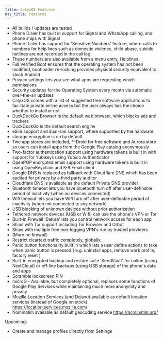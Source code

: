 ```yaml
---
title: CalyxOS Features
nav_title: Features
---
```


* All builds / updates are tested
* Phone Dialer has built in support for Signal and WhatsApp calling, and phone ships with Signal
* Phone Dialer has support for 'Sensitive Numbers' feature, where calls to numbers for help lines such as domestic violence, child abuse, suicide hotlines are not recorded in the call log
* These numbers are also available from a menu entry, Helplines
* Full Verified Boot ensures that the operating system has not been modified, bootloader re-locking provides physical security equivalent to stock Android
* Privacy settings lets you see what apps are requesting which permissions
* Security updates for the Operating System every month via automatic over-the-air updates
* CalyxOS comes with a list of suggested free software applications to facilitate private online access but the user always has the choice whether to install or not
* DuckDuckGo Browser is the default web browser, which blocks ads and trackers
* DuckDuckGo is the default search engine
* eSim support and dual-sim support, where supported by the hardware
* storage encryption is on by default
* Two app stores are included, F-Droid for free software and Aurora store so users can install apps from the Google Play catalog anonymously
* Two-factor authentication support using hardware tokens is built in with support for Yubikeys using Yubico Authenticator
* OpenPGP encrypted email support using hardware tokens is built in using OpenKeychain and K-9 Email client
* Google DNS is replaced as fallback with Cloudflare DNS which has been audited for privacy by a third party auditor
* Cloudflare DNS is available as the default Private DNS provider
* Bluetooth timeout lets you have bluetooth turn off after user-definable period of inactivity (when no devices connected)
* Wifi timeout lets you have Wifi turn off after user-definable period of inactivity (when not connected to any network)
* USB blocking of unknown devices without prior authorization
* Tethered network devices (USB or Wifi) can use the phone's VPN or Tor
* Built-in Firewall 'Datura' lets you control network access for each app
* Ships with Tor support including Tor Browser and Orbot
* Ships with multiple free non-logging VPN's run by trusted providers
* (More on firewall)
* Restrict cleartext traffic completely, globally.
* Panic button functionality built in which lets a user define actions to take when panic button is pressed ( e.g. uninstall apps, remove work profile, factory reset )
* Built-in encrypted backup and restore suite 'SeedVault' for online (using NextCloud) or off-line backups (using USB storage) of the phone's data and apps
* Scramble lockscreen PIN
* microG - Available, but completely optional, replaces some functions of Google Play Services while maintaining much more anonymity and privacy
* Mozilla Location Services (and Dejavu) available as default location services (instead of Google on stock) https://location.services.mozilla.com/
* Nominatim available as default geocoding service https://nominatim.org/

Upcoming:
* Create and manage profiles directly from Settings